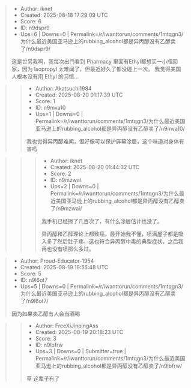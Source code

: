 > - Author: iknet
> - Created: 2025-08-18 17:29:09 UTC
> - Score: 6
> - ID: n9dspr9
> - Ups=6 | Downs=0 | Permalink=/r/iwanttorun/comments/1mtqgn3/为什么最近美国亚马逊上的rubbing_alcohol都是异丙醇没有乙醇卖了/n9dspr9/
>
> 这是世另我啊，我每次出门看到 Pharmacy 里面有Ethyl都想买一小瓶回家，因为 Isopropyl 太难闻了，但最近好久了都没碰上一次。
> 我觉得美国人根本没有用 Ethyl 的习惯…

>> - Author: Akatsuchi1984
>> - Created: 2025-08-20 01:17:39 UTC
>> - Score: 1
>> - ID: n9mva10
>> - Ups=1 | Downs=0 | Permalink=/r/iwanttorun/comments/1mtqgn3/为什么最近美国亚马逊上的rubbing_alcohol都是异丙醇没有乙醇卖了/n9mva10/
>>
>> 我也觉得异丙醇难闻，但好像可以保护屏幕涂层，这个味道对身体有害吗

>>> - Author: iknet
>>> - Created: 2025-08-20 01:44:32 UTC
>>> - Score: 2
>>> - ID: n9mzwai
>>> - Ups=2 | Downs=0 | Permalink=/r/iwanttorun/comments/1mtqgn3/为什么最近美国亚马逊上的rubbing_alcohol都是异丙醇没有乙醇卖了/n9mzwai/
>>>
>>> 我手机已经擦了几百次了，有什么涂层估计也没了。
>>> 
>>> 异丙醇和乙醇理论上都致癌，最开始我不懂，喷满屋子都是吸入多了然后肚子疼，这也符合异丙醇中毒的典型症状，之后我再也没有喷那么多过。

> - Author: Proud-Educator-1954
> - Created: 2025-08-19 19:55:48 UTC
> - Score: 5
> - ID: n9l6ot7
> - Ups=5 | Downs=0 | Permalink=/r/iwanttorun/comments/1mtqgn3/为什么最近美国亚马逊上的rubbing_alcohol都是异丙醇没有乙醇卖了/n9l6ot7/
>
> 因为如果卖乙醇有人会当酒喝

>> - Author: FreeXiJinpingAss
>> - Created: 2025-08-19 20:18:23 UTC
>> - Score: 3
>> - ID: n9lbfrw
>> - Ups=3 | Downs=0 | Submitter=true | Permalink=/r/iwanttorun/comments/1mtqgn3/为什么最近美国亚马逊上的rubbing_alcohol都是异丙醇没有乙醇卖了/n9lbfrw/
>>
>> 草 这辈子有了
